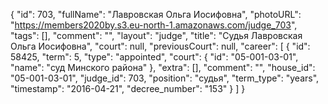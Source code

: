 {
    "id": 703,
    "fullName": "Лавровская Ольга Иосифовна",
    "photoURL": "https://members2020by.s3.eu-north-1.amazonaws.com/judge_703",
    "tags": [],
    "comment": "",
    "layout": "judge",
    "title": "Судья Лавровская Ольга Иосифовна",
    "court": null,
    "previousCourt": null,
    "career": [
        {
            "id": 58425,
            "term": 5,
            "type": "appointed",
            "court": {
                "id": "05-001-03-01",
                "name": "суд Минского района"
            },
            "extra": [],
            "comment": "",
            "house_id": "05-001-03-01",
            "judge_id": 703,
            "position": "судья",
            "term_type": "years",
            "timestamp": "2016-04-21",
            "decree_number": "153"
        }
    ]
}